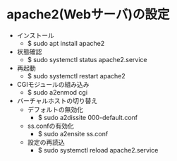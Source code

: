 # apache2(Webサーバ)の設定

- インストール
	- $ sudo apt install apache2
- 状態確認
	- $ sudo systemctl status apache2.service
- 再起動
	- $ sudo systemctl restart apache2
- CGIモジュールの組み込み
	- $ sudo a2enmod cgi
- バーチャルホストの切り替え
	- デフォルトの無効化
		- $ sudo a2dissite 000-default.conf
	- ss.confの有効化
		- $ sudo a2ensite ss.conf
	- 設定の再読込
		- $ sudo systemctl reload apache2.service